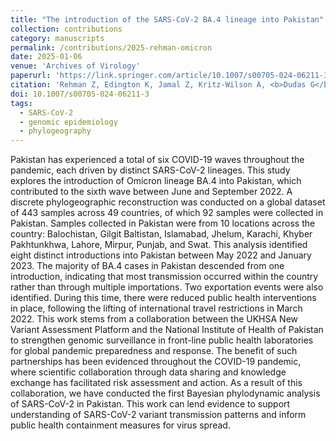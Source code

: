 ```yaml
---
title: "The introduction of the SARS-CoV-2 BA.4 lineage into Pakistan"
collection: contributions
category: manuscripts
permalink: /contributions/2025-rehman-omicron
date: 2025-01-06
venue: 'Archives of Virology'
paperurl: 'https://link.springer.com/article/10.1007/s00705-024-06211-3'
citation: 'Rehman Z, Edington K, Jamal Z, Kritz-Wilson A, <b>Dudas G</b>, Sims S, Myers R, Afrough B, Inamdar L, Haider SA, Ikram A, Salman M, Umair M, 2023. &quot;The introduction of the SARS-CoV-2 BA.4 lineage into Pakistan&quot;. <i>Archives of Virology</i> 170(2), 26.'
doi: 10.1007/s00705-024-06211-3
tags:
  - SARS-CoV-2
  - genomic epidemiology
  - phylogeography
---
```


Pakistan has experienced a total of six COVID-19 waves throughout the pandemic, each driven by distinct SARS-CoV-2 lineages. 
This study explores the introduction of Omicron lineage BA.4 into Pakistan, which contributed to the sixth wave between June and September 2022. 
A discrete phylogeographic reconstruction was conducted on a global dataset of 443 samples across 49 countries, of which 92 samples were collected in Pakistan. 
Samples collected in Pakistan were from 10 locations across the country: Balochistan, Gilgit Baltistan, Islamabad, Jhelum, Karachi, Khyber Pakhtunkhwa, Lahore, Mirpur, Punjab, and Swat. 
This analysis identified eight distinct introductions into Pakistan between May 2022 and January 2023. 
The majority of BA.4 cases in Pakistan descended from one introduction, indicating that most transmission occurred within the country rather than through multiple importations. 
Two exportation events were also identified. 
During this time, there were reduced public health interventions in place, following the lifting of international travel restrictions in March 2022. 
This work stems from a collaboration between the UKHSA New Variant Assessment Platform and the National Institute of Health of Pakistan to strengthen genomic surveillance in front-line public health laboratories for global pandemic preparedness and response. 
The benefit of such partnerships has been evidenced throughout the COVID-19 pandemic, where scientific collaboration through data sharing and knowledge exchange has facilitated risk assessment and action. 
As a result of this collaboration, we have conducted the first Bayesian phylodynamic analysis of SARS-CoV-2 in Pakistan. 
This work can lend evidence to support understanding of SARS-CoV-2 variant transmission patterns and inform public health containment measures for virus spread.